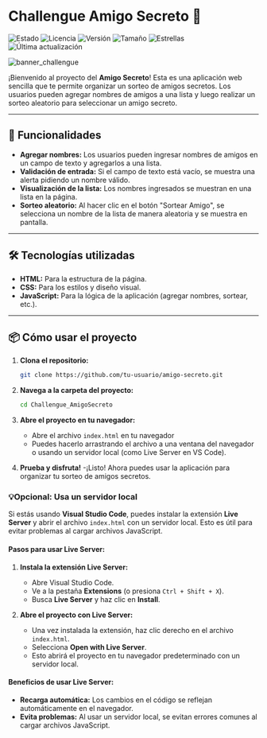 # Challengue Amigo Secreto 🎁

![Estado](https://img.shields.io/badge/ESTADO-COMPLETADO-brightgreen)
![Licencia](https://img.shields.io/badge/LICENCIA-MIT-blue)
![Versión](https://img.shields.io/badge/VERSIÓN-1.0.0-orange)
![Tamaño](https://img.shields.io/github/repo-size/PabloCuellar02/Challengue_AmigoSecreto)
![Estrellas](https://img.shields.io/github/stars/PabloCuellar02/Challengue_AmigoSecreto)
![Última actualización](https://img.shields.io/github/last-commit/PabloCuellar02/Challengue_AmigoSecreto)

![banner_challengue](https://github.com/user-attachments/assets/7b4068cf-6b80-4c09-bacc-5dfe8acfd6cb)




¡Bienvenido al proyecto del **Amigo Secreto**! Esta es una aplicación web sencilla que te permite organizar un sorteo de amigos secretos. Los usuarios pueden agregar nombres de amigos a una lista y luego realizar un sorteo aleatorio para seleccionar un amigo secreto.

---

## 🚀 Funcionalidades

- **Agregar nombres:** Los usuarios pueden ingresar nombres de amigos en un campo de texto y agregarlos a una lista.
- **Validación de entrada:** Si el campo de texto está vacío, se muestra una alerta pidiendo un nombre válido.
- **Visualización de la lista:** Los nombres ingresados se muestran en una lista en la página.
- **Sorteo aleatorio:** Al hacer clic en el botón "Sortear Amigo", se selecciona un nombre de la lista de manera aleatoria y se muestra en pantalla.

---

## 🛠️ Tecnologías utilizadas

- **HTML:** Para la estructura de la página.
- **CSS:** Para los estilos y diseño visual.
- **JavaScript:** Para la lógica de la aplicación (agregar nombres, sortear, etc.).

---

## 📦 Cómo usar el proyecto

1. **Clona el repositorio:**
   ```bash
   git clone https://github.com/tu-usuario/amigo-secreto.git
2. **Navega a la carpeta del proyecto:**
   ```bash
   cd Challengue_AmigoSecreto
3. **Abre el proyecto en tu navegador:**
   - Abre el archivo `index.html` en tu navegador
   - Puedes hacerlo arrastrando el archivo a una ventana del navegador o usando un servidor local (como Live Server en VS Code).
     
4. **Prueba y disfruta!**
   -¡Listo! Ahora puedes usar la aplicación para organizar tu sorteo de amigos secretos.
   
### 💡Opcional: Usa un servidor local 

Si estás usando **Visual Studio Code**, puedes instalar la extensión **Live Server** y abrir el archivo `index.html` con un servidor local. Esto es útil para evitar problemas al cargar archivos JavaScript.

#### Pasos para usar Live Server: 

1. **Instala la extensión Live Server:**
   - Abre Visual Studio Code.
   - Ve a la pestaña **Extensions** (o presiona `Ctrl + Shift + X`).
   - Busca **Live Server** y haz clic en **Install**.

2. **Abre el proyecto con Live Server:**
   - Una vez instalada la extensión, haz clic derecho en el archivo `index.html`.
   - Selecciona **Open with Live Server**.
   - Esto abrirá el proyecto en tu navegador predeterminado con un servidor local.

#### Beneficios de usar Live Server:
- **Recarga automática:** Los cambios en el código se reflejan automáticamente en el navegador.
- **Evita problemas:** Al usar un servidor local, se evitan errores comunes al cargar archivos JavaScript.
